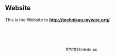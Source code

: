 ## Website
This is the Website to **http://technikag.mywire.org/**

<br>
<br>
<br>

<p style="text-align: center;">####ᴛᴇᴄʜɴɪᴋ ᴀɢ</p>
